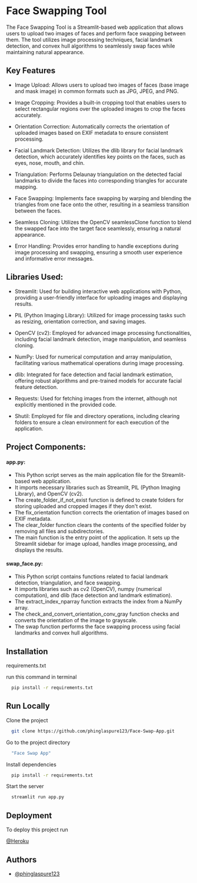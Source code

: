 
# Face Swapping Tool
The Face Swapping Tool is a Streamlit-based web application that allows users to upload two images of faces and perform face swapping between them. The tool utilizes image processing techniques, facial landmark detection, and convex hull algorithms to seamlessly swap faces while maintaining natural appearance.


## Key Features

- Image Upload: Allows users to upload two images of faces (base image and mask image) in common formats such as JPG, JPEG, and PNG.

- Image Cropping: Provides a built-in cropping tool that enables users to select rectangular regions over the uploaded images to crop the faces accurately.

- Orientation Correction: Automatically corrects the orientation of uploaded images based on EXIF metadata to ensure consistent processing.

- Facial Landmark Detection: Utilizes the dlib library for facial landmark detection, which accurately identifies key points on the faces, such as eyes, nose, mouth, and chin.

- Triangulation: Performs Delaunay triangulation on the detected facial landmarks to divide the faces into corresponding triangles for accurate mapping.

- Face Swapping: Implements face swapping by warping and blending the triangles from one face onto the other, resulting in a seamless transition between the faces.

- Seamless Cloning: Utilizes the OpenCV seamlessClone function to blend the swapped face into the target face seamlessly, ensuring a natural appearance.

- Error Handling: Provides error handling to handle exceptions during image processing and swapping, ensuring a smooth user experience and informative error messages.
## Libraries Used:

- Streamlit: Used for building interactive web applications with Python, providing a user-friendly interface for uploading images and displaying results.

- PIL (Python Imaging Library): Utilized for image processing tasks such as resizing, orientation correction, and saving images.

- OpenCV (cv2): Employed for advanced image processing functionalities, including facial landmark detection, image manipulation, and seamless cloning.

- NumPy: Used for numerical computation and array manipulation, facilitating various mathematical operations during image processing.

- dlib: Integrated for face detection and facial landmark estimation, offering robust algorithms and pre-trained models for accurate facial feature detection.

- Requests: Used for fetching images from the internet, although not explicitly mentioned in the provided code.

- Shutil: Employed for file and directory operations, including clearing folders to ensure a clean environment for each execution of the application.
## Project Components:
#### app.py:
- This Python script serves as the main application file for the Streamlit-based web application.
- It imports necessary libraries such as Streamlit, PIL (Python Imaging Library), and OpenCV (cv2).
- The create_folder_if_not_exist function is defined to create folders for storing uploaded and cropped images if they don't exist.
- The fix_orientation function corrects the orientation of images based on EXIF metadata.
- The clear_folder function clears the contents of the specified folder by removing all files and subdirectories.
- The main function is the entry point of the application. It sets up the Streamlit sidebar for image upload, handles image processing, and displays the results.

#### swap_face.py:
- This Python script contains functions related to facial landmark detection, triangulation, and face swapping.
- It imports libraries such as cv2 (OpenCV), numpy (numerical computation), and dlib (face detection and landmark estimation).
- The extract_index_nparray function extracts the index from a NumPy array.
- The check_and_convert_orientation_conv_gray function checks and converts the orientation of the image to grayscale.
- The swap function performs the face swapping process using facial landmarks and convex hull algorithms.
## Installation

requirements.txt

run this command in terminal
```bash
  pip install -r requirements.txt
```
    
## Run Locally

Clone the project

```bash
  git clone https://github.com/phinglaspure123/Face-Swap-App.git
```

Go to the project directory

```bash
  "Face Swap App"
```

Install dependencies

```bash
  pip install -r requirements.txt
```

Start the server

```bash
  streamlit run app.py
```

## Deployment

To deploy this project run

  [@Heroku](https://face-swap-app-2de2a4bd6261.herokuapp.com/)

## Authors

- [@phinglaspure123](https://github.com/phinglaspure123)

